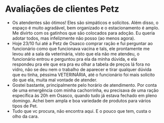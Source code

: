 # Avaliações de clientes Petz

* Os atendentes são ótimos! Eles são simpáticos e solícitos. Além disso, o espaço é muito agradável, bem organizado e o estacionamento é amplo. Me divirto com os gatinhos que são colocados para adoção. Eu queria adotar todos, mas infelizmente não posso (ao menos agora).
* Hoje 23/10 fui até a Petz de Osasco comprar ração e fui perguntar ao funcionário como que funcionava vacina e tals, ele prontamente me levou até a sala da veterinária, visto que ela não me atendeu, o funcionário entrou e perguntou pra ela da minha dúvida, e ela respondeu pra ele que era pra eu olhar a tabela de preços lá fora no vidro, não se deu nem o trabalho de aparecer e tirar qualquer dúvida que eu tinha, péssima VETERINÁRIA, até o funcionário foi mais solicito do que ela, muita mal vontade de atender.
* Gostei bastante, principalmente pelo horário de atendimento. Por conta de uma emergência com minha cachorrinha, eu precisava de uma ração específica às 20h em Osasco, quando tudo já estava fechado em pleno domingo. Achei bem ampla e boa variedade de produtos para vários tipos de Pet.
* Tudo que vc procura, não encontra aqui.
E o pouco que tem, custa o olho da cara.
